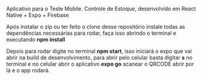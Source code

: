 Aplicativo para o Teste Mobile. Controle de Estoque, desenvolvido em React Native + Expo + Firebase

Após instalar o zip ou ter feito o clone desse repositório instale todas as dependências necessárias para rodar, faça isso abrindo o terminal e executando **npm install**

Depois para rodar digite no terminal **npm start**, isso iniciará o expo que vai abrir na build de desenvolvimento, para abrir pelo celular basta digitar **s** no terminal e no celular abrir o aplicativo **expo go** scanear o QRCODE abrir por lá e o app rodará.
